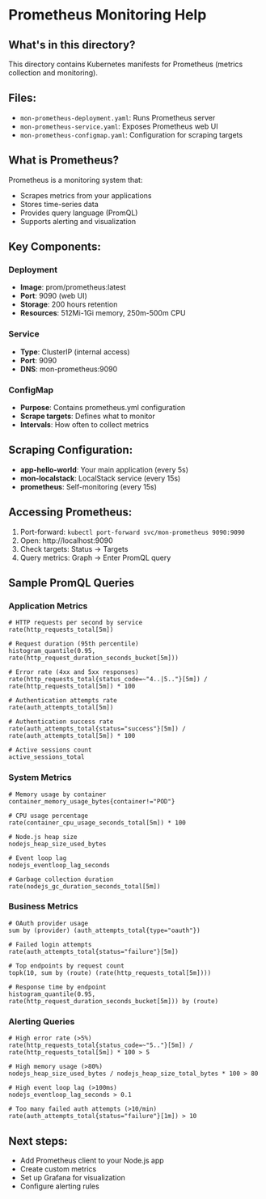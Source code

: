 # Prometheus Monitoring Help

## What's in this directory?

This directory contains Kubernetes manifests for Prometheus (metrics collection and monitoring).

## Files:

- `mon-prometheus-deployment.yaml`: Runs Prometheus server
- `mon-prometheus-service.yaml`: Exposes Prometheus web UI
- `mon-prometheus-configmap.yaml`: Configuration for scraping targets

## What is Prometheus?

Prometheus is a monitoring system that:

- Scrapes metrics from your applications
- Stores time-series data
- Provides query language (PromQL)
- Supports alerting and visualization

## Key Components:

### Deployment

- **Image**: prom/prometheus:latest
- **Port**: 9090 (web UI)
- **Storage**: 200 hours retention
- **Resources**: 512Mi-1Gi memory, 250m-500m CPU

### Service

- **Type**: ClusterIP (internal access)
- **Port**: 9090
- **DNS**: mon-prometheus:9090

### ConfigMap

- **Purpose**: Contains prometheus.yml configuration
- **Scrape targets**: Defines what to monitor
- **Intervals**: How often to collect metrics

## Scraping Configuration:

- **app-hello-world**: Your main application (every 5s)
- **mon-localstack**: LocalStack service (every 15s)
- **prometheus**: Self-monitoring (every 15s)

## Accessing Prometheus:

1. Port-forward: `kubectl port-forward svc/mon-prometheus 9090:9090`
2. Open: http://localhost:9090
3. Check targets: Status → Targets
4. Query metrics: Graph → Enter PromQL query

## Sample PromQL Queries

### Application Metrics

```promql
# HTTP requests per second by service
rate(http_requests_total[5m])

# Request duration (95th percentile)
histogram_quantile(0.95, rate(http_request_duration_seconds_bucket[5m]))

# Error rate (4xx and 5xx responses)
rate(http_requests_total{status_code=~"4..|5.."}[5m]) / rate(http_requests_total[5m]) * 100

# Authentication attempts rate
rate(auth_attempts_total[5m])

# Authentication success rate
rate(auth_attempts_total{status="success"}[5m]) / rate(auth_attempts_total[5m]) * 100

# Active sessions count
active_sessions_total
```

### System Metrics

```promql
# Memory usage by container
container_memory_usage_bytes{container!="POD"}

# CPU usage percentage
rate(container_cpu_usage_seconds_total[5m]) * 100

# Node.js heap size
nodejs_heap_size_used_bytes

# Event loop lag
nodejs_eventloop_lag_seconds

# Garbage collection duration
rate(nodejs_gc_duration_seconds_total[5m])
```

### Business Metrics

```promql
# OAuth provider usage
sum by (provider) (auth_attempts_total{type="oauth"})

# Failed login attempts
rate(auth_attempts_total{status="failure"}[5m])

# Top endpoints by request count
topk(10, sum by (route) (rate(http_requests_total[5m])))

# Response time by endpoint
histogram_quantile(0.95, rate(http_request_duration_seconds_bucket[5m])) by (route)
```

### Alerting Queries

```promql
# High error rate (>5%)
rate(http_requests_total{status_code=~"5.."}[5m]) / rate(http_requests_total[5m]) * 100 > 5

# High memory usage (>80%)
nodejs_heap_size_used_bytes / nodejs_heap_size_total_bytes * 100 > 80

# High event loop lag (>100ms)
nodejs_eventloop_lag_seconds > 0.1

# Too many failed auth attempts (>10/min)
rate(auth_attempts_total{status="failure"}[1m]) > 10
```

## Next steps:

- Add Prometheus client to your Node.js app
- Create custom metrics
- Set up Grafana for visualization
- Configure alerting rules
